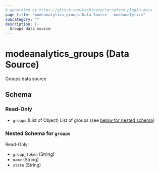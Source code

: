 ```yaml
---
# generated by https://github.com/hashicorp/terraform-plugin-docs
page_title: "modeanalytics_groups Data Source - modeanalytics"
subcategory: ""
description: |-
  Groups data source
---
```


# modeanalytics_groups (Data Source)

Groups data source



<!-- schema generated by tfplugindocs -->
## Schema

### Read-Only

- `groups` (List of Object) List of groups (see [below for nested schema](#nestedatt--groups))

<a id="nestedatt--groups"></a>
### Nested Schema for `groups`

Read-Only:

- `group_token` (String)
- `name` (String)
- `state` (String)
